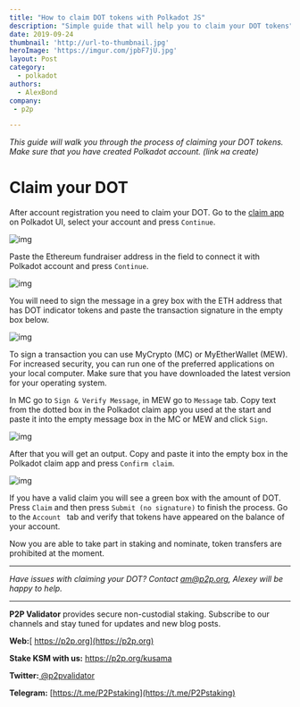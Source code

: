 ```yaml
---
title: "How to claim DOT tokens with Polkadot JS"
description: "Simple guide that will help you to claim your DOT tokens"
date: 2019-09-24
thumbnail: 'http://url-to-thumbnail.jpg'
heroImage: 'https://imgur.com/jpbF7jU.jpg'
layout: Post
category:
  - polkadot
authors:
  - AlexBond
company:
 - p2p

---
```


*This guide will walk you through the process of claiming your DOT tokens. Make sure that you have created Polkadot account. (link на create)* 

# Claim your DOT

After account registration you need to claim your DOT. Go to the [claim app](https://polkadot.js.org/apps/#/claims) on Polkadot UI,  select your account and press `Continue`.



![img](https://imgur.com/6kzs5jQ.jpg)



Paste the Ethereum fundraiser address in the field to connect it with Polkadot account and press `Continue`. 



![img](https://imgur.com/QHJQjIp.jpg)



You will need to sign the message in a grey box with the ETH address that has DOT indicator tokens and paste the transaction signature in the empty box below.



![img](https://imgur.com/TxYeIwD.jpg)



To sign a transaction you can use MyCrypto (MC) or MyEtherWallet (MEW). For increased security, you can run one of the preferred applications on your local computer. Make sure that you have downloaded the latest version for your operating system.

In MC go to `Sign & Verify Message`, in MEW go to `Message` tab. Copy text from the dotted box in the Polkadot claim app you used at the start and paste it into the empty message box in the MC or MEW and click `Sign`.



![img](https://imgur.com/nwecNTE.jpg)



After that you will get an output. Copy and paste it into the empty box in the Polkadot claim app and press `Confirm claim`.



![img](https://imgur.com/Jho6DQc.jpg)



If you have a valid claim you will see a green box with the amount of DOT. Press `Claim` and then press `Submit (no signature)` to finish the process. Go to the `Account ` tab and verify that tokens have appeared on the balance of your account.

Now you are able to take part in staking and nominate, token transfers are prohibited at the moment.

------

*Have issues with claiming your DOT? Contact am@p2p.org, Alexey will be happy to help.*

------

**P2P Validator** provides secure non-custodial staking. Subscribe to our channels and stay tuned for updates and new blog posts.

**Web:**[ https://p2p.org](https://p2p.org)

**Stake KSM with us:** https://p2p.org/kusama

**Twitter:**[ @p2pvalidator](https://twitter.com/p2pvalidator)

**Telegram:** [https://t.me/P2Pstaking](https://t.me/P2Pstaking)